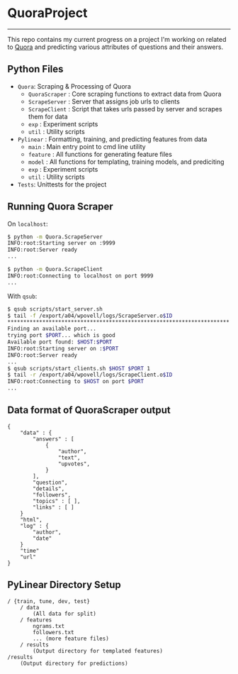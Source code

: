 # QuoraProject
----

This repo contains my current progress on a project I'm working on related to [Quora](www.quora.com) and predicting various attributes of questions and their answers.

## Python Files

* `Quora`: Scraping & Processing of Quora
	* `QuoraScraper` : Core scraping functions to extract data from Quora
	* `ScrapeServer` : Server that assigns job urls to clients
	* `ScrapeClient` : Script that takes urls passed by server and scrapes them for data
	* `exp`          : Experiment scripts
	* `util`         : Utility scripts
* `Pylinear` : Formatting, training, and predicting features from data
	* `main`    : Main entry point to cmd line utility
	* `feature` : All functions for generating feature files
	* `model`   : All functions for templating, training models, and prediciting
	* `exp`     : Experiment scripts
	* `util`    : Utility scripts
* `Tests`: Unittests for the project


## Running Quora Scraper

On `localhost`:

```bash
$ python -m Quora.ScrapeServer
INFO:root:Starting server on :9999
INFO:root:Server ready
...

$ python -m Quora.ScrapeClient
INFO:root:Connecting to localhost on port 9999
...
```

With `qsub`:

```bash
$ qsub scripts/start_server.sh
$ tail -f /export/a04/wpovell/logs/ScrapeServer.o$ID
**********************************************************************
Finding an available port...
trying port $PORT... which is good
Available port found: $HOST:$PORT
INFO:root:Starting server on :$PORT
INFO:root:Server ready
...
$ qsub scripts/start_clients.sh $HOST $PORT 1
$ tail -r /export/a04/wpovell/logs/ScrapeClient.o$ID
INFO:root:Connecting to $HOST on port $PORT
...
```

## Data format of QuoraScraper output

```
{
	"data" : {
		"answers" : [
			{
				"author",
				"text",
				"upvotes",
			}
		],
		"question",
		"details",
		"followers",
		"topics" : [ ],
		"links" : [ ]
	}
	"html",
	"log" : {
		"author",
		"date"
	}
	"time"
	"url"
}
```

## PyLinear Directory Setup

```
/ {train, tune, dev, test}
	/ data
		(All data for split)
	/ features
		ngrams.txt
		followers.txt
		... (more feature files)
	/ results
		(Output directory for templated features)
/results
	(Output directory for predictions)
```	